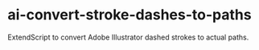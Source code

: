 # ai-convert-stroke-dashes-to-paths
ExtendScript to convert Adobe Illustrator dashed strokes to actual paths.

